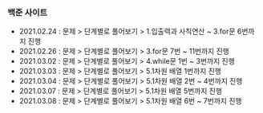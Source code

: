 ### 백준 사이트
- 2021.02.24 : 문제 > 단계별로 풀어보기 > 1.입출력과 사칙연산 ~ 3.for문 6번까지 진행
- 2021.02.26 : 문제 > 단계별로 풀어보기 > 3.for문 7번 ~ 11번까지 진행
- 2021.03.02 : 문제 > 단계별로 풀어보기 > 4.while문 1번 ~ 3번까지 진행
- 2021.03.03 : 문제 > 단계별로 풀어보기 > 5.1차원 배열 1번까지 진행
- 2021.03.04 : 문제 > 단계별로 풀어보기 > 5.1차원 배열 2번 ~ 4번까지 진행
- 2021.03.07 : 문제 > 단계별로 풀어보기 > 5.1차원 배열 5번까지 진행
- 2021.03.08 : 문제 > 단계별로 풀어보기 > 5.1차원 배열 6번 ~ 7번까지 진행